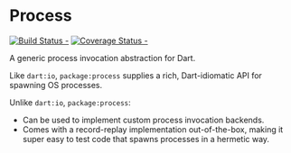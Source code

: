 # Process

[![Build Status -](https://travis-ci.org/tvolkert/process.svg?branch=master)](https://travis-ci.org/tvolkert/process)
[![Coverage Status -](https://coveralls.io/repos/github/tvolkert/process/badge.svg?branch=master)](https://coveralls.io/github/tvolkert/process?branch=master)

A generic process invocation abstraction for Dart.

Like `dart:io`, `package:process` supplies a rich, Dart-idiomatic API for
spawning OS processes.

Unlike `dart:io`, `package:process`:

- Can be used to implement custom process invocation backends.
- Comes with a record-replay implementation out-of-the-box, making it super
  easy to test code that spawns processes in a hermetic way.
